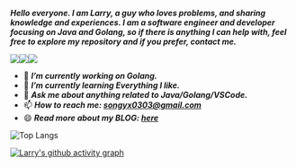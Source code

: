 ***Hello everyone. I am Larry, a guy who loves problems, and sharing knowledge and experiences. I am a software engineer and developer focusing on Java and Golang, so if there is anything I can help with, feel free to explore my repository and if you prefer, contact me.***

![](https://img.shields.io/badge/Java-ED8B00?style=for-the-badge&logo=openjdk&logoColor=white)![](https://img.shields.io/badge/Golang-3776AB?style=for-the-badge&logo=golang&logoColor=white)![](https://img.shields.io/badge/VSCode-8A2BE2?style=for-the-badge&logo=vscode&logoColor=white)

- 🔭 ***I’m currently working on Golang.***
- 🌱 ***I’m currently learning Everything I like.***
- 💬 ***Ask me about anything related to Java/Golang/VSCode.***
- 📫 ***How to reach me: songyx0303@gmail.com***
- 😄 ***Read more about my BLOG: [here](https://www.zhihu.com/people/geek-larry)***

![Top Langs](https://github-readme-stats.vercel.app/api/top-langs/?username=geek-larry&layout=compact&theme=dracula)

[![Larry's github activity graph](https://github-readme-activity-graph.vercel.app/graph?username=geek-larry&theme=dracula)](https://github.com/ashutosh00710/github-readme-activity-graph)
